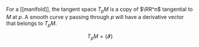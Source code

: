 For a [[manifold]], the tangent space $T_pM$ is a copy of $\RR^n$ tangential to $M$ at $p$. A smooth curve $\gamma$ passing through $p$ will have a derivative vector that belongs to $T_p M$.

$$
T_p M = \{\vartheta \}
$$